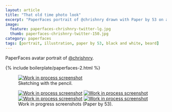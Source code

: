 ```yaml
---
layout: article
title: "That old time photo look"
excerpt: "PaperFaces portrait of @chrishnry drawn with Paper by 53 on an iPad."
image: 
  feature: paperfaces-chrishnry-twitter-lg.jpg
  thumb: paperfaces-chrishnry-twitter-150.jpg
category: paperfaces
tags: [portrait, illustration, paper by 53, black and white, beard]
---
```


PaperFaces avatar portrait of <a href="http://twitter.com/chrishnry">@chrishnry</a>.

{% include boilerplate/paperfaces-2.html %}

<figure>
	<a href="{{ site.url }}/images/paperfaces-chrishnry-process-1-lg.jpg"><img src="{{ site.url }}/images/paperfaces-chrishnry-process-1-750.jpg" alt="Work in process screenshot"></a>
	<figcaption>Sketching with the pencil.</figcaption>
</figure>

<figure class="half">
	<a href="{{ site.url }}/images/paperfaces-chrishnry-process-2-lg.jpg"><img src="{{ site.url }}/images/paperfaces-chrishnry-process-2-600.jpg" alt="Work in process screenshot"></a>
	<a href="{{ site.url }}/images/paperfaces-chrishnry-process-3-lg.jpg"><img src="{{ site.url }}/images/paperfaces-chrishnry-process-3-600.jpg" alt="Work in process screenshot"></a>
	<a href="{{ site.url }}/images/paperfaces-chrishnry-process-4-lg.jpg"><img src="{{ site.url }}/images/paperfaces-chrishnry-process-4-600.jpg" alt="Work in process screenshot"></a>
	<a href="{{ site.url }}/images/paperfaces-chrishnry-process-5-lg.jpg"><img src="{{ site.url }}/images/paperfaces-chrishnry-process-5-600.jpg" alt="Work in process screenshot"></a>
	<figcaption>Work in progress screenshots (Paper by 53).</figcaption>
</figure>